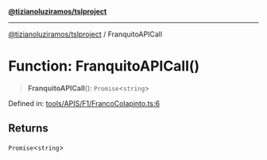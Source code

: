 [**@tizianoluziramos/tslproject**](../README.md)

***

[@tizianoluziramos/tslproject](../globals.md) / FranquitoAPICall

# Function: FranquitoAPICall()

> **FranquitoAPICall**(): `Promise`\<`string`\>

Defined in: [tools/APIS/F1/FrancoColapinto.ts:6](https://github.com/tizianoluziramos/TypeScript-Lenguage-Proyect/blob/1a68252d6a31602ecc3346fe4bed87bd01ab43ff/src/tools/APIS/F1/FrancoColapinto.ts#L6)

## Returns

`Promise`\<`string`\>

